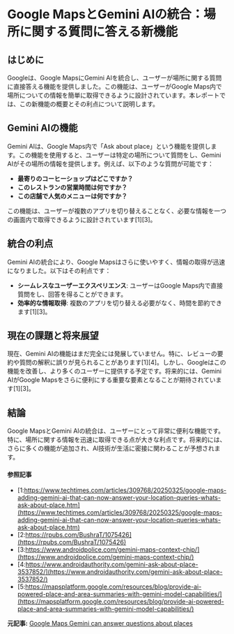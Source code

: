 # Google MapsとGemini AIの統合：場所に関する質問に答える新機能

## はじめに

Googleは、Google MapsにGemini AIを統合し、ユーザーが場所に関する質問に直接答える機能を提供しました。この機能は、ユーザーがGoogle Maps内で場所についての情報を簡単に取得できるように設計されています。本レポートでは、この新機能の概要とその利点について説明します。

## Gemini AIの機能

Gemini AIは、Google Maps内で「Ask about place」という機能を提供します。この機能を使用すると、ユーザーは特定の場所について質問をし、Gemini AIがその場所の情報を提供します。例えば、以下のような質問が可能です：

- **最寄りのコーヒーショップはどこですか？**
- **このレストランの営業時間は何ですか？**
- **この店舗で人気のメニューは何ですか？**

この機能は、ユーザーが複数のアプリを切り替えることなく、必要な情報を一つの画面内で取得できるように設計されています[1][3]。

## 統合の利点

Gemini AIの統合により、Google Mapsはさらに使いやすく、情報の取得が迅速になりました。以下はその利点です：

- **シームレスなユーザーエクスペリエンス**: ユーザーはGoogle Maps内で直接質問をし、回答を得ることができます。
- **効率的な情報取得**: 複数のアプリを切り替える必要がなく、時間を節約できます[1][3]。

## 現在の課題と将来展望

現在、Gemini AIの機能はまだ完全には発展していません。特に、レビューの要約や質問の解釈に誤りが見られることがあります[1][4]。しかし、Googleはこの機能を改善し、より多くのユーザーに提供する予定です。将来的には、Gemini AIがGoogle Mapsをさらに便利にする重要な要素となることが期待されています[1][3]。

## 結論

Google MapsとGemini AIの統合は、ユーザーにとって非常に便利な機能です。特に、場所に関する情報を迅速に取得できる点が大きな利点です。将来的には、さらに多くの機能が追加され、AI技術が生活に密接に関わることが予想されます。

#### 参照記事
- [1:https://www.techtimes.com/articles/309768/20250325/google-maps-adding-gemini-ai-that-can-now-answer-your-location-queries-whats-ask-about-place.htm](https://www.techtimes.com/articles/309768/20250325/google-maps-adding-gemini-ai-that-can-now-answer-your-location-queries-whats-ask-about-place.htm)
- [2:https://rpubs.com/BushraT/1075426](https://rpubs.com/BushraT/1075426)
- [3:https://www.androidpolice.com/gemini-maps-context-chip/](https://www.androidpolice.com/gemini-maps-context-chip/)
- [4:https://www.androidauthority.com/gemini-ask-about-place-3537852/](https://www.androidauthority.com/gemini-ask-about-place-3537852/)
- [5:https://mapsplatform.google.com/resources/blog/provide-ai-powered-place-and-area-summaries-with-gemini-model-capabilities/](https://mapsplatform.google.com/resources/blog/provide-ai-powered-place-and-area-summaries-with-gemini-model-capabilities/)


**元記事:** [Google Maps Gemini can answer questions about places](https://bgr.com/tech/this-gemini-feature-is-one-chatgpt-might-never-be-able-to-match/)